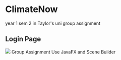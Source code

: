 # ClimateNow   

year 1 sem 2 in Taylor's uni group assignment

## Login Page

![](https://s3.bmp.ovh/imgs/2022/05/21/745f1f16a199bca8.png)
Group Assignment
Use JavaFX and Scene Builder 
